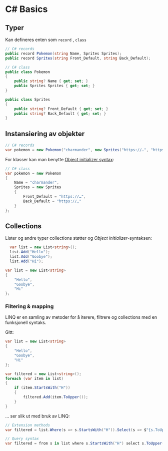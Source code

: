 # C# Basics

## Typer

Kan defineres enten som `record` , `class`

```csharp
// C# records
public record Pokemon(string Name, Sprites Sprites);
public record Sprites(string Front_Default, string Back_Default);
```

```csharp
// C# class
public class Pokemon
{
    public string? Name { get; set; }
    public Sprites Sprites { get; set; }
}

public class Sprites
{
    public string? Front_Default { get; set; }
    public string? Back_Default { get; set; }
}
```

## Instansiering av objekter

```csharp
// C# records
var pokemon = new Pokemon("charmander", new Sprites("https://…", "https://…"));
```

For klasser kan man benytte [Object initializer syntax](https://learn.microsoft.com/en-us/dotnet/csharp/programming-guide/classes-and-structs/object-and-collection-initializers):

```csharp
// C# class
var pokemon = new Pokemon
{
    Name = "charmander",
    Sprites = new Sprites
    {
        Front_Default = "https://…",
        Back_Default = "https://…"
    }
};
```

## Collections

Lister og andre typer collections støtter og _Object initializer_-syntaksen:

```csharp
  var list = new List<string>();
  list.Add("Hello");
  list.Add("Goobye");
  list.Add("Hi");
```

```csharp
var list = new List<string>
{
    "Hello",
    "Goobye",
    "Hi"
};
```

### Filtering & mapping

LINQ er en samling av metoder for å iterere, filtrere og collections med en funksjonell syntaks.

Gitt:

```csharp
var list = new List<string>
{
    "Hello",
    "Goobye",
    "Hi"
};
```

```csharp
var filtered = new List<string>();
foreach (var item in list)
{
    if (item.StartsWith("H"))
    {
        filtered.Add(item.ToUpper());
    }
}
```

… ser slik ut med bruk av LINQ:

```csharp
// Extension methods
var filtered = list.Where(s => s.StartsWith("H")).Select(s => $"{s.ToUpper()}");

// Query syntax
var filtered = from s in list where s.StartsWith("H") select s.ToUpper();
```
